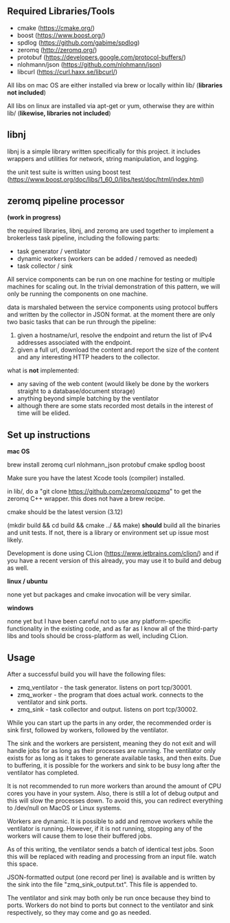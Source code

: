 Required Libraries/Tools
--
* cmake (https://cmake.org/)
* boost (https://www.boost.org/) 
* spdlog (https://github.com/gabime/spdlog)
* zeromq (http://zeromq.org/)
* protobuf (https://developers.google.com/protocol-buffers/)
* nlohmann/json (https://github.com/nlohmann/json)
* libcurl (https://curl.haxx.se/libcurl/)

All libs on mac OS are either installed via brew or locally within lib/ 
(**libraries not included**)

All libs on linux are installed via apt-get or yum, otherwise they are
within lib/ (**likewise, libraries not included**)

libnj
--
libnj is a simple library written specifically for this project. it includes
wrappers and utilities for network, string manipulation, and logging. 

the unit test suite is written using boost test (https://www.boost.org/doc/libs/1_60_0/libs/test/doc/html/index.html)

zeromq pipeline processor
---
**(work in progress)**

the required libraries, libnj, and zeromq are used together to implement a brokerless
task pipeline, including the following parts:
* task generator / ventilator
* dynamic workers (workers can be added / removed as needed)
* task collector / sink

All service components can be run on one machine for testing or multiple machines
for scaling out. In the trivial demonstration of this pattern, we will only be
running the components on one machine.

data is marshaled between the service components using protocol buffers
and written by the collector in JSON format. 
at the moment there are only two basic tasks that can be run through the 
pipeline:
1. given a hostname/url, resolve the endpoint and return the list of IPv4 addresses associated with the endpoint.
2. given a full url, download the content and report the size of the content and 
any interesting HTTP headers to the collector.

what is **not** implemented:
* any saving of the web content (would likely be done by the workers straight to
a database/document storage)
* anything beyond simple batching by the ventilator
* although there are some stats recorded most details in the interest of time will 
be elided.

Set up instructions
---

**mac OS**

brew install zeromq curl nlohmann_json protobuf cmake spdlog boost

Make sure you have the latest Xcode tools (compiler) installed.

in lib/, do a "git clone https://github.com/zeromq/cppzmq" to
get the zeromq C++ wrapper. this does not have a brew recipe.

cmake should be the latest version (3.12)

(mkdir build && cd build && cmake ../ && make) **should** build all the binaries and unit tests.
If not, there is a library or environment set up issue most likely.

Development is done using CLion (https://www.jetbrains.com/clion/) and if you
have a recent version of this already, you may use it to build and debug as
well.

**linux / ubuntu**

none yet but packages and cmake invocation will be very similar.

**windows**

none yet but I have been careful not to use any platform-specific functionality in the
existing code, and as far as I know all of the third-party libs and tools should be 
cross-platform as well, including CLion.

Usage
--
After a successful build you will have the following files:
* zmq_ventilator - the task generator. listens on port tcp/30001.
* zmq_worker - the program that does actual work. connects to the ventilator
and sink ports.
* zmq_sink - task collector and output. listens on port tcp/30002.

While you can start up the parts in any order, the recommended order is sink first, 
followed by workers, followed by the ventilator.

The sink and the workers are persistent, meaning they do not exit and will
handle jobs for as long as their processes are running. The ventilator only
exists for as long as it takes to generate available tasks, and then exits.
Due to buffering, it is possible for the workers and sink to be busy long
after the ventilator has completed.

It is not recommended to run more workers than around the amount of CPU cores
you have in your system. Also, there is still a lot of debug output and this
will slow the processes down. To avoid this, you can redirect everything to
/dev/null on MacOS or Linux systems.

Workers are dynamic. It is possible to add and remove workers while the 
ventilator is running. However, if it is not running, stopping any of the
workers will cause them to lose their buffered jobs.

As of this writing, the ventilator sends a batch of identical test jobs. Soon
this will be replaced with reading and processing from an input file. watch this
space.

JSON-formatted output (one record per line) is available and is written by the
sink into the file "zmq_sink_output.txt". This file is appended to.

The ventilator and sink may both only be run once because they bind to ports.
Workers do not bind to ports but connect to the ventilator and sink respectively,
so they may come and go as needed.

